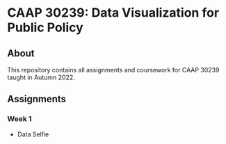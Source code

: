# CAAP 30239: Data Visualization for Public Policy

## About
This repository contains all assignments and coursework for CAAP 30239 taught in Autumn 2022.


## Assignments
### Week 1
- Data Selfie
